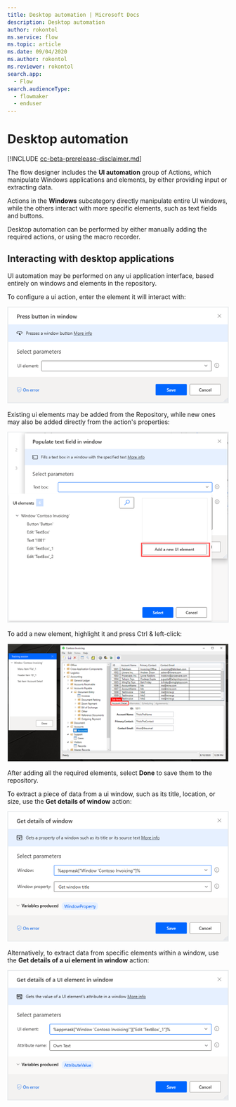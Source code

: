 ```yaml
---
title: Desktop automation | Microsoft Docs
description: Desktop automation
author: rokontol
ms.service: flow
ms.topic: article
ms.date: 09/04/2020
ms.author: rokontol
ms.reviewer: rokontol
search.app: 
  - Flow
search.audienceType: 
  - flowmaker
  - enduser
---
```


# Desktop automation

[!INCLUDE [cc-beta-prerelease-disclaimer.md](../../includes/cc-beta-prerelease-disclaimer.md)]

The flow designer includes the **UI automation** group of Actions, which manipulate Windows applications and elements, by either providing input or extracting data.

Actions in the **Windows** subcategory directly manipulate entire UI windows, while the others interact with more specific elements, such as text fields and buttons.

Desktop automation can be performed by either manually adding the required actions, or using the macro recorder.

## Interacting with desktop applications

UI automation may be performed on any ui application interface, based entirely on windows and elements in the repository.

To configure a ui action, enter the element it will interact with:

![Press button in window action](.\media\desktop-automation\press-button-in-window-action.png)

Existing ui elements may be added from the Repository, while new ones may also be added directly from the action's properties:

![Adding new elements through a UI action](.\media\desktop-automation\adding-new-elements-through-a-ui-action.png)

To add a new element, highlight it and press Ctrl & left-click:

![Capturing new ui elements](.\media\desktop-automation\capturing-new-ui-elements.png)

After adding all the required elements, select **Done** to save them to the repository.

To extract a piece of data from a ui window, such as its title, location, or size, use the **Get details of window** action:

![Get details of window action](.\media\desktop-automation\get-details-of-window-action.png)

Alternatively, to extract data from specific elements within a window, use the **Get details of a ui element in window** action:

![Get details of a UI element in window action](.\media\desktop-automation\get-details-of-a-ui-element-in-window.png)

